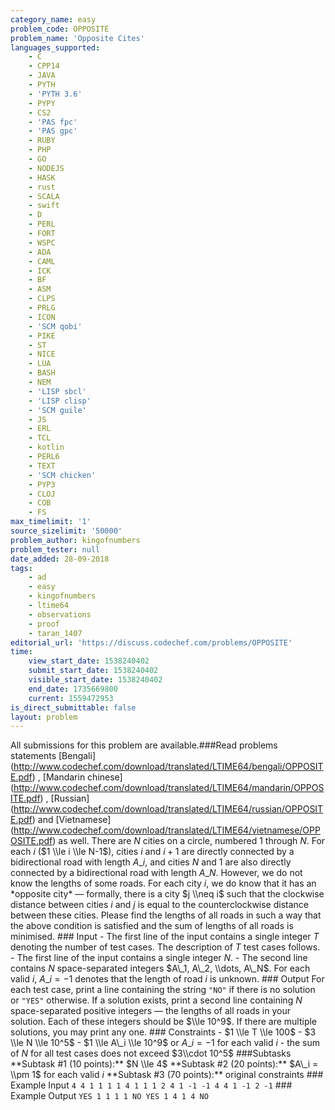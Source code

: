 ```yaml
---
category_name: easy
problem_code: OPPOSITE
problem_name: 'Opposite Cites'
languages_supported:
    - C
    - CPP14
    - JAVA
    - PYTH
    - 'PYTH 3.6'
    - PYPY
    - CS2
    - 'PAS fpc'
    - 'PAS gpc'
    - RUBY
    - PHP
    - GO
    - NODEJS
    - HASK
    - rust
    - SCALA
    - swift
    - D
    - PERL
    - FORT
    - WSPC
    - ADA
    - CAML
    - ICK
    - BF
    - ASM
    - CLPS
    - PRLG
    - ICON
    - 'SCM qobi'
    - PIKE
    - ST
    - NICE
    - LUA
    - BASH
    - NEM
    - 'LISP sbcl'
    - 'LISP clisp'
    - 'SCM guile'
    - JS
    - ERL
    - TCL
    - kotlin
    - PERL6
    - TEXT
    - 'SCM chicken'
    - PYP3
    - CLOJ
    - COB
    - FS
max_timelimit: '1'
source_sizelimit: '50000'
problem_author: kingofnumbers
problem_tester: null
date_added: 28-09-2018
tags:
    - ad
    - easy
    - kingofnumbers
    - ltime64
    - observations
    - proof
    - taran_1407
editorial_url: 'https://discuss.codechef.com/problems/OPPOSITE'
time:
    view_start_date: 1538240402
    submit_start_date: 1538240402
    visible_start_date: 1538240402
    end_date: 1735669800
    current: 1559472953
is_direct_submittable: false
layout: problem
---
```

All submissions for this problem are available.\###Read problems statements \[Bengali\](http://www.codechef.com/download/translated/LTIME64/bengali/OPPOSITE.pdf) , \[Mandarin chinese\](http://www.codechef.com/download/translated/LTIME64/mandarin/OPPOSITE.pdf) , \[Russian\](http://www.codechef.com/download/translated/LTIME64/russian/OPPOSITE.pdf) and \[Vietnamese\](http://www.codechef.com/download/translated/LTIME64/vietnamese/OPPOSITE.pdf) as well. There are $N$ cities on a circle, numbered $1$ through $N$. For each $i$ ($1 \\le i \\le N-1$), cities $i$ and $i+1$ are directly connected by a bidirectional road with length $A\_i$, and cities $N$ and $1$ are also directly connected by a bidirectional road with length $A\_N$. However, we do not know the lengths of some roads. For each city $i$, we do know that it has an \*opposite city\* — formally, there is a city $j \\neq i$ such that the clockwise distance between cities $i$ and $j$ is equal to the counterclockwise distance between these cities. Please find the lengths of all roads in such a way that the above condition is satisfied and the sum of lengths of all roads is minimised. ### Input - The first line of the input contains a single integer $T$ denoting the number of test cases. The description of $T$ test cases follows. - The first line of the input contains a single integer $N$. - The second line contains $N$ space-separated integers $A\_1, A\_2, \\dots, A\_N$. For each valid $i$, $A\_i = -1$ denotes that the length of road $i$ is unknown. ### Output For each test case, print a line containing the string `"NO"` if there is no solution or `"YES"` otherwise. If a solution exists, print a second line containing $N$ space-separated positive integers — the lengths of all roads in your solution. Each of these integers should be $\\le 10^9$. If there are multiple solutions, you may print any one. ### Constraints - $1 \\le T \\le 100$ - $3 \\le N \\le 10^5$ - $1 \\le A\_i \\le 10^9$ or $A\_i = -1$ for each valid $i$ - the sum of $N$ for all test cases does not exceed $3\\cdot 10^5$ ###Subtasks \*\*Subtask #1 (10 points):\*\* $N \\le 4$ \*\*Subtask #2 (20 points):\*\* $A\_i = \\pm 1$ for each valid $i$ \*\*Subtask #3 (70 points):\*\* original constraints ### Example Input ``` 4 4 1 1 1 1 4 1 1 1 2 4 1 -1 -1 4 4 1 -1 2 -1 ``` ### Example Output ``` YES 1 1 1 1 NO YES 1 4 1 4 NO ```
